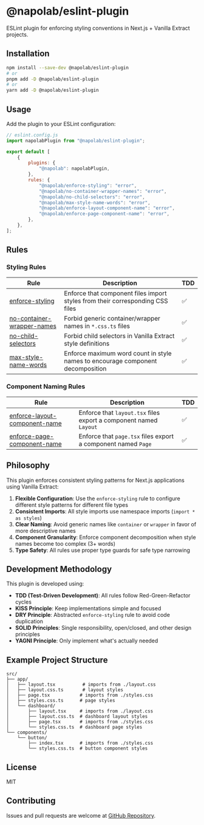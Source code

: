 # @napolab/eslint-plugin

ESLint plugin for enforcing styling conventions in Next.js + Vanilla Extract projects.

## Installation

```bash
npm install --save-dev @napolab/eslint-plugin
# or
pnpm add -D @napolab/eslint-plugin
# or
yarn add -D @napolab/eslint-plugin
```

## Usage

Add the plugin to your ESLint configuration:

```js
// eslint.config.js
import napolabPlugin from "@napolab/eslint-plugin";

export default [
	{
		plugins: {
			"@napolab": napolabPlugin,
		},
		rules: {
			"@napolab/enforce-styling": "error",
			"@napolab/no-container-wrapper-names": "error",
			"@napolab/no-child-selectors": "error",
			"@napolab/max-style-name-words": "error",
			"@napolab/enforce-layout-component-name": "error",
			"@napolab/enforce-page-component-name": "error",
		},
	},
];
```

## Rules

### Styling Rules

| Rule                                                                     | Description                                                                    | TDD |
| ------------------------------------------------------------------------ | ------------------------------------------------------------------------------ | --- |
| [enforce-styling](./docs/rules/enforce-styling.md)                       | Enforce that component files import styles from their corresponding CSS files  | ✅  |
| [no-container-wrapper-names](./docs/rules/no-container-wrapper-names.md) | Forbid generic container/wrapper names in `*.css.ts` files                     | ✅  |
| [no-child-selectors](./docs/rules/no-child-selectors.md)                 | Forbid child selectors in Vanilla Extract style definitions                    | ✅  |
| [max-style-name-words](./docs/rules/max-style-name-words.md)             | Enforce maximum word count in style names to encourage component decomposition | ✅  |

### Component Naming Rules

| Rule                                                                           | Description                                                       | TDD |
| ------------------------------------------------------------------------------ | ----------------------------------------------------------------- | --- |
| [enforce-layout-component-name](./docs/rules/enforce-layout-component-name.md) | Enforce that `layout.tsx` files export a component named `Layout` | ✅  |
| [enforce-page-component-name](./docs/rules/enforce-page-component-name.md)     | Enforce that `page.tsx` files export a component named `Page`     | ✅  |

## Philosophy

This plugin enforces consistent styling patterns for Next.js applications using Vanilla Extract:

1. **Flexible Configuration**: Use the `enforce-styling` rule to configure different style patterns for different file types
2. **Consistent Imports**: All style imports use namespace imports (`import * as styles`)
3. **Clear Naming**: Avoid generic names like `container` or `wrapper` in favor of more descriptive names
4. **Component Granularity**: Enforce component decomposition when style names become too complex (3+ words)
5. **Type Safety**: All rules use proper type guards for safe type narrowing

## Development Methodology

This plugin is developed using:

- **TDD (Test-Driven Development)**: All rules follow Red-Green-Refactor cycles
- **KISS Principle**: Keep implementations simple and focused
- **DRY Principle**: Abstracted `enforce-styling` rule to avoid code duplication
- **SOLID Principles**: Single responsibility, open/closed, and other design principles
- **YAGNI Principle**: Only implement what's actually needed

## Example Project Structure

```
src/
├── app/
│   ├── layout.tsx          # imports from ./layout.css
│   ├── layout.css.ts       # layout styles
│   ├── page.tsx           # imports from ./styles.css
│   ├── styles.css.ts      # page styles
│   └── dashboard/
│       ├── layout.tsx     # imports from ./layout.css
│       ├── layout.css.ts  # dashboard layout styles
│       ├── page.tsx       # imports from ./styles.css
│       └── styles.css.ts  # dashboard page styles
└── components/
    └── button/
        ├── index.tsx      # imports from ./styles.css
        └── styles.css.ts  # button component styles
```

## License

MIT

## Contributing

Issues and pull requests are welcome at [GitHub Repository](https://github.com/naporin0624/RISTILL_ANIVERSARY_2025).
